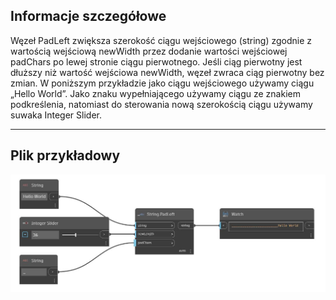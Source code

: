 ## Informacje szczegółowe
Węzeł PadLeft zwiększa szerokość ciągu wejściowego (string) zgodnie z wartością wejściową newWidth przez dodanie wartości wejściowej padChars po lewej stronie ciągu pierwotnego. Jeśli ciąg pierwotny jest dłuższy niż wartość wejściowa newWidth, węzeł zwraca ciąg pierwotny bez zmian. W poniższym przykładzie jako ciągu wejściowego używamy ciągu „Hello World”. Jako znaku wypełniającego używamy ciągu ze znakiem podkreślenia, natomiast do sterowania nową szerokością ciągu używamy suwaka Integer Slider.
___
## Plik przykładowy

![PadLeft](./DSCore.String.PadLeft_img.jpg)

